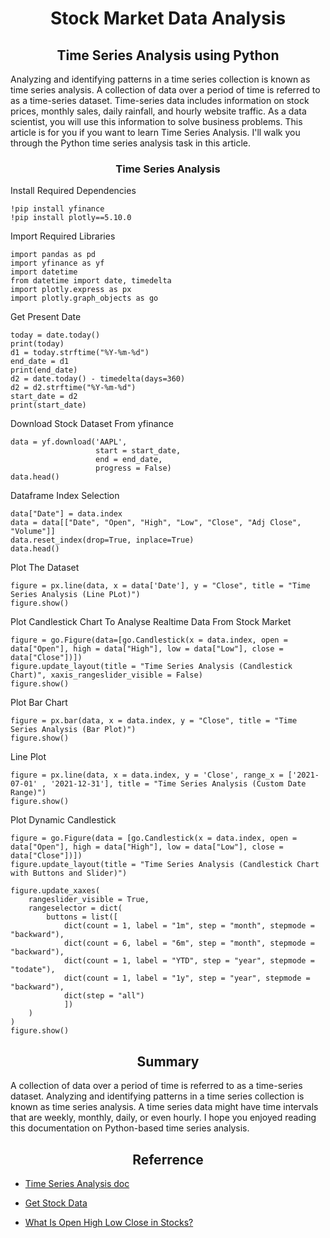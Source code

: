 <h1 align="center">Stock Market Data Analysis</h1>

<h2 align="center">Time Series Analysis using Python</h2>

Analyzing and identifying patterns in a time series collection is known as time series analysis. A collection of data over a period of time is referred to as a time-series dataset. Time-series data includes information on stock prices, monthly sales, daily rainfall, and hourly website traffic. As a data scientist, you will use this information to solve business problems. This article is for you if you want to learn Time Series Analysis. I'll walk you through the Python time series analysis task in this article.

<h3 align="center">Time Series Analysis</h3>

Install Required Dependencies
```
!pip install yfinance
!pip install plotly==5.10.0
```

Import Required Libraries
```
import pandas as pd
import yfinance as yf
import datetime
from datetime import date, timedelta
import plotly.express as px
import plotly.graph_objects as go
```

Get Present Date
```
today = date.today()
print(today)
d1 = today.strftime("%Y-%m-%d")
end_date = d1
print(end_date)
d2 = date.today() - timedelta(days=360)
d2 = d2.strftime("%Y-%m-%d")
start_date = d2
print(start_date)
```

Download Stock Dataset From yfinance
```
data = yf.download('AAPL',
                   start = start_date,
                   end = end_date,
                   progress = False)
data.head()
```

Dataframe Index Selection
```
data["Date"] = data.index
data = data[["Date", "Open", "High", "Low", "Close", "Adj Close", "Volume"]]
data.reset_index(drop=True, inplace=True)
data.head()
```

Plot The Dataset
```
figure = px.line(data, x = data['Date'], y = "Close", title = "Time Series Analysis (Line PLot)")
figure.show()
```

Plot Candlestick Chart To Analyse Realtime Data From Stock Market
```
figure = go.Figure(data=[go.Candlestick(x = data.index, open = data["Open"], high = data["High"], low = data["Low"], close = data["Close"])])
figure.update_layout(title = "Time Series Analysis (Candlestick Chart)", xaxis_rangeslider_visible = False)
figure.show()
```

Plot Bar Chart
```
figure = px.bar(data, x = data.index, y = "Close", title = "Time Series Analysis (Bar Plot)")
figure.show()
```

Line Plot
```
figure = px.line(data, x = data.index, y = 'Close', range_x = ['2021-07-01' , '2021-12-31'], title = "Time Series Analysis (Custom Date Range)")
figure.show()
```

Plot Dynamic Candlestick
```
figure = go.Figure(data = [go.Candlestick(x = data.index, open = data["Open"], high = data["High"], low = data["Low"], close = data["Close"])])
figure.update_layout(title = "Time Series Analysis (Candlestick Chart with Buttons and Slider)")

figure.update_xaxes(
    rangeslider_visible = True,
    rangeselector = dict(
        buttons = list([
            dict(count = 1, label = "1m", step = "month", stepmode = "backward"),
            dict(count = 6, label = "6m", step = "month", stepmode = "backward"),
            dict(count = 1, label = "YTD", step = "year", stepmode = "todate"),
            dict(count = 1, label = "1y", step = "year", stepmode = "backward"),
            dict(step = "all")
            ])
    )
)
figure.show()
```

<h2 align="center">Summary</h2>

A collection of data over a period of time is referred to as a time-series dataset. Analyzing and identifying patterns in a time series collection is known as time series analysis. A time series data might have time intervals that are weekly, monthly, daily, or even hourly. I hope you enjoyed reading this documentation on Python-based time series analysis.

<h2 align="center">Referrence</h2>

- [Time Series Analysis doc](https://thecleverprogrammer.com/2022/01/17/time-series-analysis-using-python/)

- [Get Stock Data](https://thecleverprogrammer.com/2021/12/21/get-stock-price-data-using-python/)

- [What Is Open High Low Close in Stocks?](https://analyzingalpha.com/open-high-low-close-stocks)